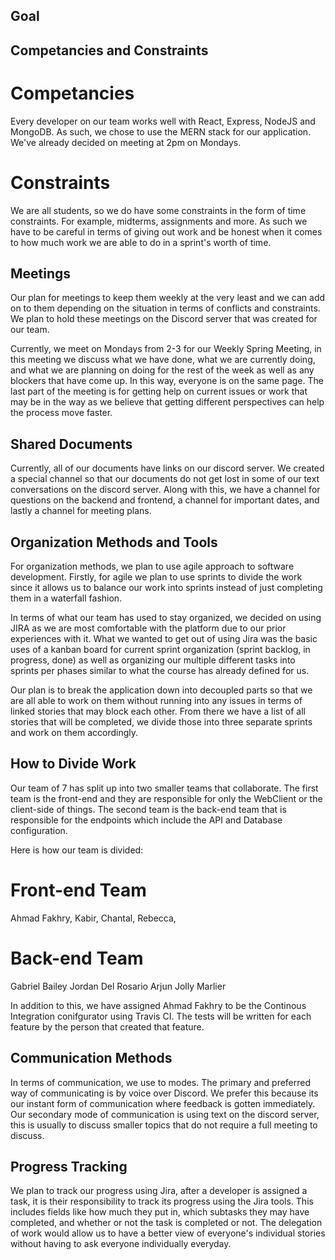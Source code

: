 ## Goal

## Competancies and Constraints

# Competancies

Every developer on our team works well with React, Express, NodeJS and MongoDB. As such, we chose to use the MERN stack for our application. We've already decided on meeting at 2pm on Mondays.

# Constraints

We are all students, so we do have some constraints in the form of time constraints. For example, midterms, assignments and more. As such we have to be careful in terms of giving out work and be honest when it comes to how much work we are able to do in a sprint's worth of time.

## Meetings

Our plan for meetings to keep them weekly at the very least and we can add on to them depending on the situation in terms of conflicts and constraints. We plan to hold these meetings on the Discord server that was created for our team. 

Currently, we meet on Mondays from 2-3 for our Weekly Spring Meeting, in this meeting we discuss what we have done, what we are currently doing, and what we are planning on doing for the rest of the week as well as any blockers that have come up. In this way, everyone is on the same page. The last part of the meeting is for getting help on current issues or work that may be in the way as we believe that getting different perspectives can help the process move faster.

## Shared Documents

Currently, all of our documents have links on our discord server. We created a special channel so that our documents do not get lost in some of our text conversations on the discord server. Along with this, we have a channel for questions on the backend and frontend, a channel for important dates, and lastly a channel for meeting plans.

## Organization Methods and Tools

For organization methods, we plan to use agile approach to software development. Firstly, for agile we plan to use sprints to divide the work since it allows us to balance our work into sprints instead of just completing them in a waterfall fashion.

In terms of what our team has used to stay organized, we decided on using JIRA as we are most comfortable with the platform due to our prior experiences with it. What we wanted to get out of using Jira was the basic uses of a kanban board for current sprint organization (sprint backlog, in progress, done) as well as organizing our multiple different tasks into sprints per phases similar to what the course has already defined for us. 

Our plan is to break the application down into decoupled parts so that we are all able to work on them without running into any issues in terms of linked stories that may block each other. From there we have a list of all stories that will be completed, we divide those into three separate sprints and work on them accordingly.

## How to Divide Work

Our team of 7 has split up into two smaller teams that collaborate. The first team is the front-end and they are responsible for only the WebClient or the client-side of things. The second team is the back-end team that is responsible for the endpoints which include the API and Database configuration.

Here is how our team is divided:

# Front-end Team
Ahmad Fakhry,
Kabir,
Chantal,
Rebecca,

# Back-end Team
Gabriel Bailey
Jordan Del Rosario
Arjun Jolly Marlier

In addition to this, we have assigned Ahmad Fakhry to be the Continous Integration conifgurator using Travis CI. The tests will be written for each feature by the person that created that feature.

## Communication Methods

In terms of communication, we use to modes. The primary and preferred way of communicating is by voice over Discord. We prefer this because its our instant form of communication where feedback is gotten immediately. Our secondary mode of communication is using text on the discord server, this is usually to discuss smaller topics that do not require a full meeting to discuss. 

## Progress Tracking

We plan to track our progress using Jira, after a developer is assigned a task, it is their responsibility to track its progress using the Jira tools. This includes fields like how much they put in, which subtasks they may have completed, and whether or not the task is completed or not. The delegation of work would allow us to have a better view of everyone's individual stories without having to ask everyone individually everyday. 